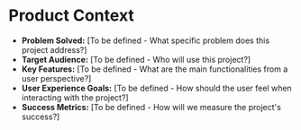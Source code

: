 # Product Context

* **Problem Solved:** [To be defined - What specific problem does this project address?]
* **Target Audience:** [To be defined - Who will use this project?]
* **Key Features:** [To be defined - What are the main functionalities from a user perspective?]
* **User Experience Goals:** [To be defined - How should the user feel when interacting with the project?]
* **Success Metrics:** [To be defined - How will we measure the project's success?]
